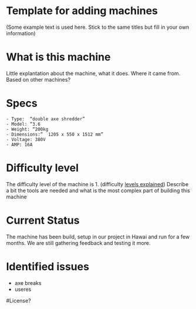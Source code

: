 # Template for adding machines
(Some example text is used here. Stick to the same titles but fill in your own information)

# What is this machine
Little explantation about the machine, what it does. Where it came from. Based on other machines?


# Specs
    - Type:  “double axe shredder”
    - Model: “3.6
    - Weight: “200kg
    - Dimensions:”  1205 x 550 x 1512 mm”
    - Voltage: 380V
    - AMP: 16A

# Difficulty level 
The difficulty level of the machine is 1. (difficulty [levels explained](https://community.preciousplastic.com/academy/guides/machine-inventory)) Describe a bit the tools are needed and what is the most complex part of building this machine

# Current Status
The machine has been build, setup in our project in Hawai and run for a few months. We are still gathering feedback and testing it more.


# Identified issues 
- axe breaks
- useres 


#License?
